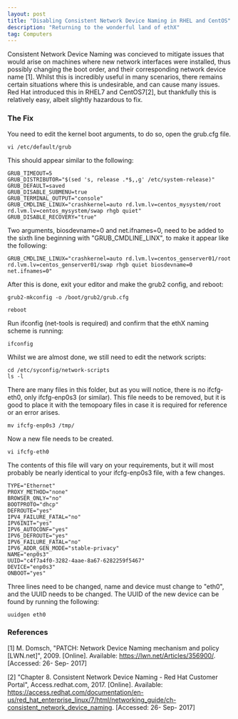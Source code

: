 ```yaml
---
layout: post
title: "Disabling Consistent Network Device Naming in RHEL and CentOS"
description: "Returning to the wonderful land of ethX"
tag: Computers
---
```


Consistent Network Device Naming was concieved to mitigate issues that would arise on machines where new network interfaces were installed, thus possibly changing the boot order, and their corresponding network device name [1]. Whilst this is incredibly useful in many scenarios, there remains certain situations where this is undesirable, and can cause many issues. Red Hat introduced this in RHEL7 and CentOS7[2], but thankfully this is relatively easy, albeit slightly hazardous to fix.

### The Fix
You need to edit the kernel boot arguments, to do so, open the grub.cfg file.
```Shell
vi /etc/default/grub
```
This should appear similar to the following:
```vim
GRUB_TIMEOUT=5
GRUB_DISTRIBUTOR="$(sed 's, release .*$,,g' /etc/system-release)"
GRUB_DEFAULT=saved
GRUB_DISABLE_SUBMENU=true
GRUB_TERMINAL_OUTPUT="console"
GRUB_CMDLINE_LINUX="crashkernel=auto rd.lvm.lv=centos_mysystem/root 
rd.lvm.lv=centos_mysystem/swap rhgb quiet"
GRUB_DISABLE_RECOVERY="true"
```
Two arguments, biosdevname=0 and net.ifnames=0, need to be added to the sixth line beginning with "GRUB_CMDLINE_LINX", to make it appear like the following:

```vim
GRUB_CMDLINE_LINUX="crashkernel=auto rd.lvm.lv=centos_genserver01/root 
rd.lvm.lv=centos_genserver01/swap rhgb quiet biosdevname=0 net.ifnames=0"
```
After this is done, exit your editor and make the grub2 config, and reboot:

```vim	
grub2-mkconfig -o /boot/grub2/grub.cfg
```

```Shell
reboot
```

Run ifconfig (net-tools is required) and confirm that the ethX naming scheme is running:

```Shell
ifconfig
```
Whilst we are almost done, we still need to edit the network scripts:

```Shell	
cd /etc/syconfig/network-scripts
ls -l
```

There are many files in this folder, but as you will notice, there is no ifcfg-eth0, only ifcfg-enp0s3 (or similar). This file needs to be removed, but it is good to place it with the temopoary files in case it is required for reference or an error arises. 

```Shell
mv ifcfg-enp0s3 /tmp/
```

Now a new file needs to be created.
	
```Shell
vi ifcfg-eth0
```

The contents of this file will vary on your requirements, but it will most probably be nearly identical to your ifcfg-enp0s3 file, with a few changes.
	
```vim
TYPE="Ethernet"
PROXY_METHOD="none"
BROWSER_ONLY="no"
BOOTPROTO="dhcp"
DEFROUTE="yes"
IPV4_FAILURE_FATAL="no"
IPV6INIT="yes"
IPV6_AUTOCONF="yes"
IPV6_DEFROUTE="yes"
IPV6_FAILURE_FATAL="no"
IPV6_ADDR_GEN_MODE="stable-privacy"
NAME="enp0s3"
UUID="c4f7a4f0-3282-4aae-8a67-6282259f5467"
DEVICE="enp0s3"
ONBOOT="yes"
```

Three lines need to be changed, name and device must change to "eth0", and the UUID needs to be changed. The UUID of the new device can be found by running the following:
	
```Shell
uuidgen eth0
```

### References
[1] M. Domsch, "PATCH: Network Device Naming mechanism and policy [LWN.net]", 2009. [Online]. Available: https://lwn.net/Articles/356900/. [Accessed: 26- Sep- 2017]

[2] "Chapter 8. Consistent Network Device Naming - Red Hat Customer Portal", Access.redhat.com, 2017. [Online]. Available: https://access.redhat.com/documentation/en-us/red_hat_enterprise_linux/7/html/networking_guide/ch-consistent_network_device_naming. [Accessed: 26- Sep- 2017]
